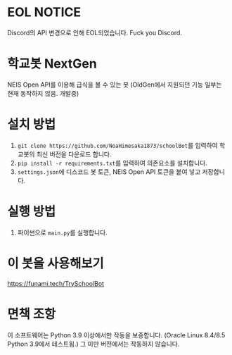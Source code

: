 # EOL NOTICE
Discord의 API 변경으로 인해 EOL되었습니다. Fuck you Discord.

# 학교봇 NextGen
NEIS Open API를 이용해 급식을 볼 수 있는 봇 (OldGen에서 지원되던 기능 일부는 현재 동작하지 않음. 개발중)
# 설치 방법
1. `git clone https://github.com/NoaHimesaka1873/schoolBot`를 입력하여 학교봇의 최신 버전을 다운로드 합니다.
2. `pip install -r requirements.txt`를 입력하여 의존요소를 설치합니다.
3. `settings.json`에 디스코드 봇 토큰, NEIS Open API 토큰을 붙여 넣고 저장합니다.
# 실행 방법
1. 파이썬으로 `main.py`를 실행합니다.
# 이 봇을 사용해보기
https://funami.tech/TrySchoolBot
# 면책 조항
이 소프트웨어는 Python 3.9 이상에서만 작동을 보증합니다. (Oracle Linux 8.4/8.5 Python 3.9에서 테스트됨.) 그 미만 버전에서는 작동하지 않습니다.
